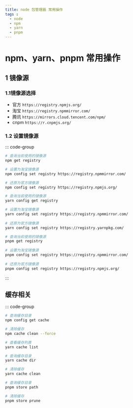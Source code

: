 ```yaml
---
title: node 包管理器 常用操作
tags :
  - node
  - npm
  - yarn
  - pnpm
---
```

# npm、yarn、pnpm 常用操作
## 1 镜像源
### 1.1镜像源选择
- 官方 `https://registry.npmjs.org/`
- 淘宝 `https://registry.npmmirror.com/`
- 腾讯 `https://mirrors.cloud.tencent.com/npm/`
- cnpm `https://r.cnpmjs.org/`

###  1.2 设置镜像源
::: code-group

```sh [npm]
# 查询当前使用的镜像源
npm get registry

# 设置为淘宝镜像源
npm config set registry https://registry.npmmirror.com/

# 还原为官方镜像源
npm config set registry https://registry.npmjs.org/
```

```sh [yarn]
# 查询当前使用的镜像源
yarn config get registry

# 设置为淘宝镜像源
yarn config set registry https://registry.npmmirror.com/
 
# 还原为官方镜像源
yarn config set registry https://registry.yarnpkg.com/

```

```sh [pnpm]
# 查询当前使用的镜像源
pnpm get registry
 
# 设置为淘宝镜像源
pnpm config set registry https://registry.npmmirror.com/
 
# 还原为官方镜像源
pnpm config set registry https://registry.npmjs.org/
```
:::

## 缓存相关
::: code-group
```sh [npm]
# 查询缓存目录
npm config get cache

# 清除缓存
npm cache clean --force
```
```sh [yarn]
# 查看缓存列表
yarn cache list

# 查询缓存目录
yarn cache dir

# 清除缓存
yarn cache clean
```
```sh [pnpm]
# 查询缓存目录
pnpm store path

# 清除缓存
pnpm store prune
```